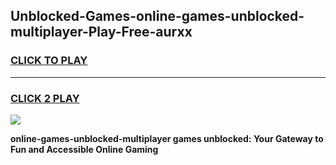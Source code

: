 
## Unblocked-Games-online-games-unblocked-multiplayer-Play-Free-aurxx
<h3>
<a href="https://premium76.site?title=online-games-unblocked-multiplayer&ref=20A">CLICK TO PLAY</a></h3>
<hr>

<h3>
<a href="https://premium76.site?title=online-games-unblocked-multiplayer&ref=20A">CLICK 2 PLAY</a>
  
</h3>

<a href="https://premium76.site?title=online-games-unblocked-multiplayer&ref=20A"><img src="https://clearcache.store/games.png"></a>


**online-games-unblocked-multiplayer games unblocked: Your Gateway to Fun and Accessible Online Gaming**

